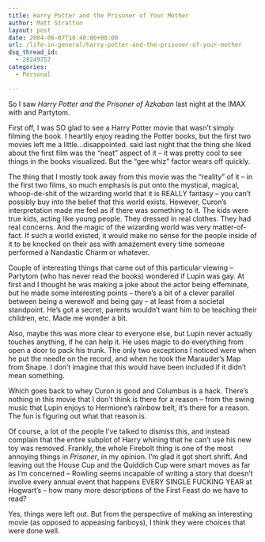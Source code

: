 ```yaml
---
title: Harry Potter and the Prisoner of Your Mother
author: Matt Stratton
layout: post
date: 2004-06-07T10:40:00+00:00
url: /life-in-general/harry-potter-and-the-prisoner-of-your-mother
dsq_thread_id:
  - 28249757
categories:
  - Personal

---
```

So I saw _Harry Potter and the Prisoner of Azkaban_ last night at the IMAX with and Partytom.

First off, I was SO glad to see a Harry Potter movie that wasn&#8217;t simply filming the book. I heartily enjoy reading the Potter books, but the first two movies left me a little&#8230;disappointed. said last night that the thing she liked about the first film was the &#8220;neat&#8221; aspect of it &#8211; it was pretty cool to see things in the books visualized. But the &#8220;gee whiz&#8221; factor wears off quickly.

The thing that I mostly took away from this movie was the &#8220;reality&#8221; of it &#8211; in the first two films, so much emphasis is put onto the mystical, magical, whoop-de-shit of the wizarding world that it is REALLY fantasy &#8211; you can&#8217;t possibly buy into the belief that this world exists. However, Curon&#8217;s interpretation made me feel as if there was something to it. The kids were true kids, acting like young people. They dressed in real clothes. They had real concerns. And the magic of the wizarding world was very matter-of-fact. If such a world existed, it would make no sense for the people inside of it to be knocked on their ass with amazement every time someone performed a Nandastic Charm or whatever.

Couple of interesting things that came out of this particular viewing &#8211; Partytom (who has never read the books) wondered if Lupin was gay. At first and I thought he was making a joke about the actor being effeminate, but he made some interesting points &#8211; there&#8217;s a bit of a clever parallel between being a werewolf and being gay &#8211; at least from a societal standpoint. He&#8217;s got a secret, parents wouldn&#8217;t want him to be teaching their children, etc. Made me wonder a bit.

Also, maybe this was more clear to everyone else, but Lupin never actually touches anything, if he can help it. He uses magic to do everything from open a door to pack his trunk. The only two exceptions I noticed were when he put the needle on the record, and when he took the Marauder&#8217;s Map from Snape. I don&#8217;t imagine that this would have been included if it didn&#8217;t mean something.

Which goes back to whey Curon is good and Columbus is a hack. There&#8217;s nothing in this movie that I don&#8217;t think is there for a reason &#8211; from the swing music that Lupin enjoys to Hermione&#8217;s rainbow belt, it&#8217;s there for a reason. The fun is figuring out what that reason is.

Of course, a lot of the people I&#8217;ve talked to dismiss this, and instead complain that the entire subplot of Harry whining that he can&#8217;t use his new toy was removed. Frankly, the whole Firebolt thing is one of the most annoying things in _Prisoner_, in my opinion. I&#8217;m glad it got short shrift. And leaving out the House Cup and the Quiddich Cup were smart moves as far as I&#8217;m concerned &#8211; Rowling seems incapable of writing a story that doesn&#8217;t involve every annual event that happens EVERY SINGLE FUCKING YEAR at Hogwart&#8217;s &#8211; how many more descriptions of the First Feast do we have to read?

Yes, things were left out. But from the perspective of making an interesting movie (as opposed to appeasing fanboys), I think they were choices that were done well.